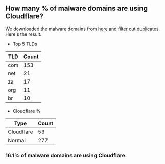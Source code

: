 ## How many % of malware domains are using Cloudflare?


We downloaded the malware domains from [here](https://urlhaus.abuse.ch) and filter out duplicates.
Here's the result.


[//]: # (start replacement)


- Top 5 TLDs

| TLD | Count |
| --- | --- |
| com | 153 |
| net | 21 |
| za | 17 |
| org | 11 |
| br | 10 |


- Cloudflare %

| Type | Count |
| --- | --- |
| Cloudflare | 53 |
| Normal | 277 |


### 16.1% of malware domains are using Cloudflare.